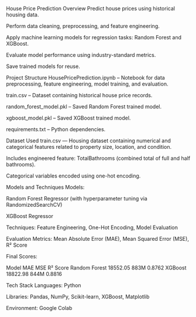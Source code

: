 House Price Prediction
Overview
Predict house prices using historical housing data.

Perform data cleaning, preprocessing, and feature engineering.

Apply machine learning models for regression tasks: Random Forest and XGBoost.

Evaluate model performance using industry-standard metrics.

Save trained models for reuse.

Project Structure
HousePricePrediction.ipynb – Notebook for data preprocessing, feature engineering, model training, and evaluation.

train.csv – Dataset containing historical house price records.

random_forest_model.pkl – Saved Random Forest trained model.

xgboost_model.pkl – Saved XGBoost trained model.

requirements.txt – Python dependencies.

Dataset Used
train.csv — Housing dataset containing numerical and categorical features related to property size, location, and condition.

Includes engineered feature: TotalBathrooms (combined total of full and half bathrooms).

Categorical variables encoded using one-hot encoding.

Models and Techniques
Models:

Random Forest Regressor (with hyperparameter tuning via RandomizedSearchCV)

XGBoost Regressor

Techniques: Feature Engineering, One-Hot Encoding, Model Evaluation

Evaluation Metrics: Mean Absolute Error (MAE), Mean Squared Error (MSE), R² Score

Final Scores:

Model	MAE	MSE	R² Score
Random Forest	18552.05	883M	0.8762
XGBoost	18822.98	844M	0.8816

Tech Stack
Languages: Python

Libraries: Pandas, NumPy, Scikit-learn, XGBoost, Matplotlib

Environment: Google Colab
